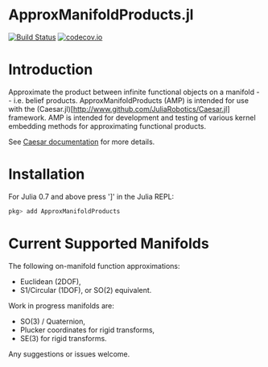 # ApproxManifoldProducts.jl

[![Build Status](https://travis-ci.org/JuliaRobotics/ApproxManifoldProducts.jl.svg?branch=master)](https://travis-ci.org/JuliaRobotics/ApproxManifoldProducts.jl)
[![codecov.io](https://codecov.io/github/JuliaRobotics/ApproxManifoldProducts.jl/coverage.svg?branch=master)](https://codecov.io/github/JuliaRobotics/ApproxManifoldProducts.jl?branch=master)


<!-- [![ApproxManifoldProducts](http://pkg.julialang.org/badges/ApproxManifoldProducts_0.7.svg)](http://pkg.julialang.org/?pkg=ApproxManifoldProducts&ver=0.7)
[![ApproxManifoldProducts](http://pkg.julialang.org/badges/ApproxManifoldProducts_1.0.svg)](http://pkg.julialang.org/?pkg=ApproxManifoldProducts&ver=1.0) -->

# Introduction

Approximate the product between infinite functional objects on a manifold -- i.e. belief products.  ApproxManifoldProducts (AMP) is intended for use with the (Caesar.jl)[http://www.github.com/JuliaRobotics/Caesar.jl] framework.  AMP is intended for development and testing of various kernel embedding methods for approximating functional products.

See [Caesar documentation](http://www.juliarobotics.org/Caesar.jl/latest/) for more details.

# Installation

For Julia 0.7 and above press ']' in the Julia REPL:
```julia
pkg> add ApproxManifoldProducts
```

# Current Supported Manifolds

The following on-manifold function approximations:
- Euclidean (2DOF),
- S1/Circular (1DOF), or SO(2) equivalent.

Work in progress manifolds are:
- SO(3) / Quaternion,
- Plucker coordinates for rigid transforms,
- SE(3) for rigid transforms.

Any suggestions or issues welcome.
